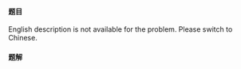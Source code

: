 #### 题目
<p>English description is not available for the problem. Please switch to Chinese.</p>


 #### 题解